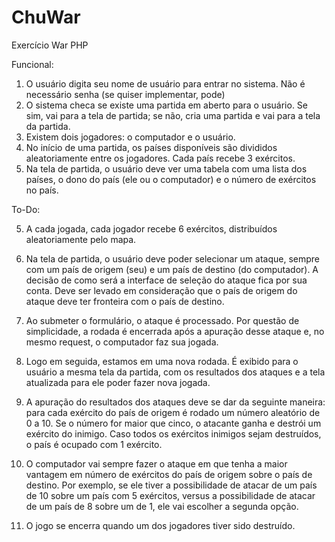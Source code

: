 # ChuWar
Exercício War PHP

Funcional:
  1. O usuário digita seu nome de usuário para entrar no sistema. Não é necessário senha (se quiser implementar, pode) 
  2. O sistema checa se existe uma partida em aberto para o usuário. Se sim, vai para a tela de partida; se não, cria uma partida e vai para a tela da partida. 
  3. Existem dois jogadores: o computador e o usuário. 
  4. No início de uma partida, os países disponíveis são divididos aleatoriamente entre os jogadores. Cada país recebe 3 exércitos. 
  6. Na tela de partida, o usuário deve ver uma tabela com uma lista dos países, o dono do país (ele ou o computador) e o número de exércitos no país. 
  
  
To-Do:
  
  5. A cada jogada, cada jogador recebe 6 exércitos, distribuídos aleatoriamente pelo mapa. 

  7. Na tela de partida, o usuário deve poder selecionar um ataque, sempre com um país de origem (seu) e um país de destino (do computador). A decisão de como será a interface de seleção do ataque fica por sua conta. Deve ser levado em consideração que o país de origem do ataque deve ter fronteira com o país de destino. 
  
  8. Ao submeter o formulário, o ataque é processado. Por questão de simplicidade, a rodada é encerrada após a apuração desse ataque e, no mesmo request, o computador faz sua jogada. 
  
  9. Logo em seguida, estamos em uma nova rodada. É exibido para o usuário a mesma tela da partida, com os resultados dos ataques e a tela atualizada para ele poder fazer nova jogada. 
  
  10. A apuração do resultados dos ataques deve se dar da seguinte maneira: para cada exército do país de origem é rodado um número aleatório de 0 a 10. Se o número for maior que cinco, o atacante ganha e destrói um exército do inimigo. Caso todos os exércitos inimigos sejam destruídos, o país é ocupado com 1 exército. 
  
  11. O computador vai sempre fazer o ataque em que tenha a maior vantagem em número de exércitos do país de origem sobre o país de destino. Por exemplo, se ele tiver a possibilidade de atacar de um país de 10 sobre um país com 5 exércitos, versus a possibilidade de atacar de um país de 8 sobre um de 1, ele vai escolher a segunda opção. 
  
  12. O jogo se encerra quando um dos jogadores tiver sido destruído. 
